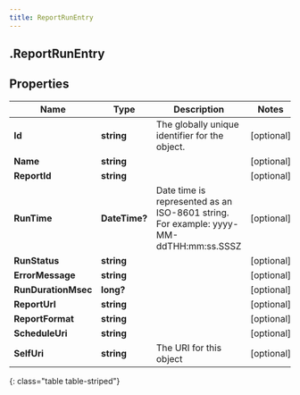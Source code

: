 ```yaml
---
title: ReportRunEntry
---
```

## .ReportRunEntry

## Properties

|Name | Type | Description | Notes|
|------------ | ------------- | ------------- | -------------|
| **Id** | **string** | The globally unique identifier for the object. | [optional] |
| **Name** | **string** |  | [optional] |
| **ReportId** | **string** |  | [optional] |
| **RunTime** | **DateTime?** | Date time is represented as an ISO-8601 string. For example: yyyy-MM-ddTHH:mm:ss.SSSZ | [optional] |
| **RunStatus** | **string** |  | [optional] |
| **ErrorMessage** | **string** |  | [optional] |
| **RunDurationMsec** | **long?** |  | [optional] |
| **ReportUrl** | **string** |  | [optional] |
| **ReportFormat** | **string** |  | [optional] |
| **ScheduleUri** | **string** |  | [optional] |
| **SelfUri** | **string** | The URI for this object | [optional] |
{: class="table table-striped"}


